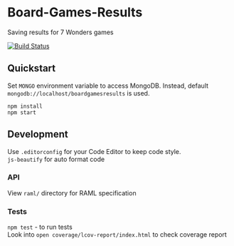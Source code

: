 # Board-Games-Results
Saving results for 7 Wonders games

[![Build Status](https://travis-ci.org/GorlifSense/Board-Games-Results.svg?branch=master)](https://travis-ci.org/GorlifSense/Board-Games-Results)

## Quickstart

Set `MONGO` environment variable to access MongoDB. Instead, default `mongodb://localhost/boardgamesresults` is used.

`npm install`  
`npm start`

## Development

Use `.editorconfig` for your Code Editor to keep code style.  
`js-beautify` for auto format code

### API

View `raml/` directory for RAML specification

### Tests
`npm test` - to run tests  
Look into `open coverage/lcov-report/index.html` to check coverage report
